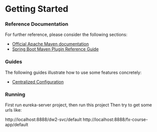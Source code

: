 # Getting Started

### Reference Documentation
For further reference, please consider the following sections:

* [Official Apache Maven documentation](https://maven.apache.org/guides/index.html)
* [Spring Boot Maven Plugin Reference Guide](https://docs.spring.io/spring-boot/docs/2.2.5.RELEASE/maven-plugin/)

### Guides
The following guides illustrate how to use some features concretely:

* [Centralized Configuration](https://spring.io/guides/gs/centralized-configuration/)

### Running

First run eureka-server project, then run this project
Then try to get some urls like:

http://localhost:8888/dw2-svc/default
http://localhost:8888/fx-course-app/default
